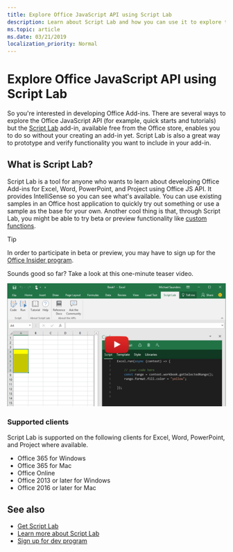 ```yaml
---
title: Explore Office JavaScript API using Script Lab
description: Learn about Script Lab and how you can use it to explore the Office JS API and prototype functionality.
ms.topic: article
ms.date: 03/21/2019
localization_priority: Normal
---
```


# Explore Office JavaScript API using Script Lab

So you're interested in developing Office Add-ins. There are several ways to explore the Office JavaScript API (for example, quick starts and tutorials) but the [Script Lab](https://store.office.com/app.aspx?assetid=WA104380862) add-in, available free from the Office store, enables you to do so without your creating an add-in yet. Script Lab is also a great way to prototype and verify functionality you want to include in your add-in.

## What is Script Lab?

Script Lab is a tool for anyone who wants to learn about developing Office Add-ins for Excel, Word, PowerPoint, and Project using Office JS API. It provides IntelliSense so you can see what's available. You can use existing samples in an Office host application to quickly try out something or use a sample as the base for your own. Another cool thing is that, through Script Lab, you might be able to try beta or preview functionality like [custom functions](/office/dev/add-ins/excel/custom-functions-overview).

> [!TIP]
> In order to participate in beta or preview, you may have to sign up for the [Office Insider program](https://products.office.com/office-insider).

Sounds good so far? Take a look at this one-minute teaser video.

[![Teaser video showing Script Lab being used in Excel, Word, and PowerPoint Online.](https://github.com/OfficeDev/script-lab/blob/master/.github/images/screenshot-wide-youtube.png 'Script Lab teaser video')](https://aka.ms/scriptlabvideo)

### Supported clients

Script Lab is supported on the following clients for Excel, Word, PowerPoint, and Project where available.

- Office 365 for Windows
- Office 365 for Mac
- Office Online
- Office 2013 or later for Windows
- Office 2016 or later for Mac

## See also

- [Get Script Lab](https://store.office.com/app.aspx?assetid=WA104380862)
- [Learn more about Script Lab](https://github.com/OfficeDev/script-lab#script-lab-a-microsoft-garage-project)
- [Sign up for dev program](https://developer.microsoft.com/office/dev-program)